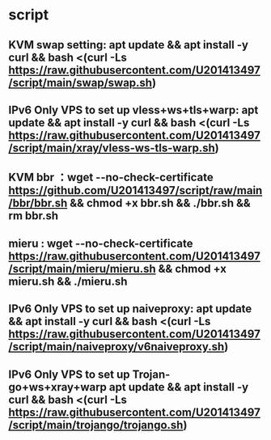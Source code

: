 # script
## KVM swap setting: apt update && apt install -y curl && bash <(curl -Ls https://raw.githubusercontent.com/U201413497/script/main/swap/swap.sh)
## IPv6 Only VPS to set up vless+ws+tls+warp: apt update && apt install -y curl && bash <(curl -Ls https://raw.githubusercontent.com/U201413497/script/main/xray/vless-ws-tls-warp.sh)
## KVM bbr ：wget --no-check-certificate https://github.com/U201413497/script/raw/main/bbr/bbr.sh && chmod +x bbr.sh && ./bbr.sh && rm bbr.sh
## mieru : wget --no-check-certificate https://raw.githubusercontent.com/U201413497/script/main/mieru/mieru.sh && chmod +x mieru.sh && ./mieru.sh
## IPv6 Only VPS to set up naiveproxy: apt update && apt install -y curl && bash <(curl -Ls https://raw.githubusercontent.com/U201413497/script/main/naiveproxy/v6naiveproxy.sh)
## IPv6 Only VPS to set up Trojan-go+ws+xray+warp apt update && apt install -y curl && bash <(curl -Ls https://raw.githubusercontent.com/U201413497/script/main/trojango/trojango.sh)
